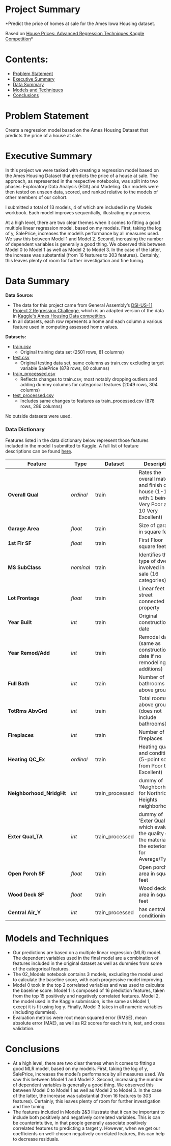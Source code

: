# Project Summary
*Predict the price of homes at sale for the Ames Iowa Housing dataset. 

Based on [House Prices: Advanced Regression Techniques Kaggle Competition](https://www.kaggle.com/c/house-prices-advanced-regression-techniques)*

# Contents:
- [Problem Statement](#Problem-Statement)
- [Executive Summary](#Executive-Summary)
- [Data Summary](#Data-Summary)
- [Models and Techniques](#Models-and-Techniques)
- [Conclusions](#Conclusions)

# Problem Statement
Create a regression model based on the Ames Housing Dataset that predicts the price of a house at sale.

# Executive Summary
In this project we were tasked with creating a regression model based on the Ames Housing Dataset that predicts the price of a house at sale. The approach, as represented in the respective notebooks, was split into two phases: Exploratory Data Analysis (EDA) and Modeling. Our models were then tested on unseen data, scored, and ranked relative to the models of other members of our cohort.  

I submitted a total of 13 models, 4 of which are included in my Models workbook. Each model improves sequentially, illustrating my process.

At a high level, there are two clear themes when it comes to fitting a good multiple linear regression model, based on my models. First, taking the log of y, SalePrice, increases the model’s performance by all measures used. We saw this between Model 1 and Model 2. Second, increasing the number of dependent variables is generally a good thing. We observed this between Model 0 to Model 1 as well as Model 2 to Model 3. In the case of the latter, the increase was substantial (from 16 features to 303 features). Certainly, this leaves plenty of room for further investigation and fine tuning.

# Data Summary
**Data Source:**
- The data for this project came from General Assembly’s [DSI-US-11 Project 2 Regression Challenge](https://www.kaggle.com/c/dsi-us-11-project-2-regression-challenge), which is an adapted version of the data in [Kaggle's Ames Housing Data competition](https://www.kaggle.com/c/ames-housing-data).
- In all datasets, each row represents a home and each column a various feature used in computing assessed home values.

**Datasets:**
- [train.csv](./datasets/train.csv)
  -  Original training data set (2501 rows, 81 columns)
- [test.csv](./datasets/test.csv])
  - Original testing data set, same columns as train.csv excluding target variable  SalePrice (878 rows, 80 columns)
- [train_processed.csv](./datasets/train_processed.csv)
  - Reflects changes to train.csv, most notably dropping outliers and adding dummy columns for categorical features (2049 rows, 304 columns)
- [test_processed.csv](./datasets/test_processed.csv)
  -   Includes same changes to features as train_processed.csv (878 rows, 286 columns)


No outside datasets were used.
### Data Dictionary
Features listed in the data dictionary below represent those features included in the model I submitted to Kaggle. A full list of feature descriptions can be found [here](./data_description.txt).


|Feature|Type|Dataset|Description|
|--|--|--|--|
|**Overall Qual**|*ordinal*|train|Rates the overall material and finish of the house (1-10 with 1 being Very Poor and 10 Very Excellent)|
|**Garage Area**|*float*|train|Size of garage in square feet|
|**1st Flr SF**|*float*|train|First Floor square feet|
|**MS SubClass**|*nominal*|train|Identifies the type of dwelling involved in the sale (16 categories)|
|**Lot Frontage**|*float*|train|Linear feet of street connected to property|
|**Year Built**|*int*|train|Original construction date|
|**Year Remod/Add**|*int*|train|Remodel date (same as construction date if no remodeling or additions)|
|**Full Bath**|*int*|train|Number of full bathrooms above ground|
|**TotRms AbvGrd**|*int*|train|Total rooms above ground (does not include bathrooms)|
|**Fireplaces**|*int*|train|Number of fireplaces|
|**Heating QC_Ex**|*ordinal*|train|Heating quality and condition (5-point scale from Poor to Excellent)|
|**Neighborhood_NridgHt**|*int*|train_processed|dummy of 'Neighborhood' for Northridge Heights neighborhood|
|**Exter Qual_TA**|*int*|train_processed|dummy of 'Exter Qual', which evaluates the quality of the material on the exterior; TA for Average/Typical |
|**Open Porch SF**|*float*|train|Open porch area in square feet|
|**Wood Deck SF**|*float*|train|Wood deck area in square feet|
|**Central Air_Y**|*int*|train_processed|has central air conditioning|

# Models and Techniques
- Our predictions are based on a multiple linear regression (MLR) model. The dependent variables used in the final model are a combination of features included in the original dataset as well as dummies from some of the categorical features.
- The 02_Models notebook contains 3 models, excluding the model used to calculate the baseline score, with each progressive model improving.
- Model 0 took in the top 2 correlated variables and was used to calculate the baseline score. Model 1 is composed of 16 prediction features, taken from the top 15 positively and negatively correlated features. Model 2, the model used in the Kaggle submission, is the same as Model 1, except it is fit using log y. Finally, Model 3 takes in all numeric variables (including dummies).
- Evaluation metrics were root mean squared error (RMSE), mean absolute error (MAE), as well as R2 scores for each train, test, and cross validation.

# Conclusions
- At a high level, there are two clear themes when it comes to fitting a good MLR model, based on my models. First, taking the log of y, SalePrice, increases the model’s performance by all measures used. We saw this between Model 1 and Model 2. Second, increasing the number of dependent variables is generally a good thing. We observed this between Model 0 to Model 1 as well as Model 2 to Model 3. In the case of the latter, the increase was substantial (from 16 features to 303 features). Certainly, this leaves plenty of room for further investigation and fine tuning.
- The features included in Models 2&3 illustrate that it can be important to include both positively and negatively correlated variables. This is can be counterintuitive, in that people generally associate positively correlated features to predicting a target y. However, when we get our coefficients on well-chosen negatively correlated features, this can help to decrease residuals.

